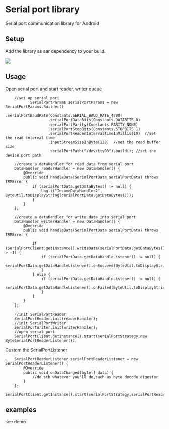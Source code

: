 Serial port library
===================
Serial port communication library for Android

## Setup
Add the library as aar dependency to your build.

[![](https://jitpack.io/v/lemoclone/SerialPortComm.svg)](https://jitpack.io/#lemoclone/SerialPortComm)


## Usage

Open serial port and start reader, writer queue

        //set up serial port
               SerialPortParams serialPortParams = new SerialPortParams.Builder()
                       .serialPortBaudRate(Constants.SERIAL_BAUD_RATE_4800)
                       .serialPortDataBits(Constants.DATABITS_8)
                       .serialPortParity(Constants.PARITY_NONE)
                       .serialPortStopBits(Constants.STOPBITS_1)
                       .serialPortReaderIntervalTimeInMillis(10)  //set the read interval time
                       .inputStreamSizeInByte(128)  //set the read buffer size
                       .serialPortPath("/dev/ttyO3").build(); //set the device port path

        //create a dataHandler for read data from serial port
        DataHandler readerHandler = new DataHandler() {
            @Override
            public void handleData(SerialPortData serialPortData) throws TRMError {
                if (serialPortData.getDataBytes() != null) {
                    Log.i("IncomeDataHandler2", ByteUtil.toDisplayString(serialPortData.getDataBytes()));
                }
            }
        };

        //create a dataHandler for write data into serial port
        DataHandler writerHandler = new DataHandler() {
            @Override
            public void handleData(SerialPortData serialPortData) throws TRMError {

                if (SerialPortClient.getInstance().writeData(serialPortData.getDataBytes()) > -1) {
                    if (serialPortData.getDataHandleListener() != null) {
                        serialPortData.getDataHandleListener().onSucceed(ByteUtil.toDisplayString(serialPortData.getDataBytes()));
                    }
                } else {
                    if (serialPortData.getDataHandleListener() != null) {
                        serialPortData.getDataHandleListener().onFailed(ByteUtil.toDisplayString(serialPortData.getDataBytes()));
                    }
                }
            }
        };

        //init SerialPortReader
        SerialPortReader.init(readerHandler);
        //init SerialPortWriter
        SerialPortWriter.init(writerHandler);
        //open serial port
        SerialPortClient.getInstance().start(serialPortStrategy,new ByteSerialPortReaderListener());

Custom the SerialPortListener

        SerialPortReaderListener serialPortReaderListener = new SerialPortReaderListener() {
            @Override
            public void onDataChanged(byte[] data) {
                //do sth whatever you'll do,such as byte decode digester
            }
        };
       SerialPortClient.getInstance().start(serialPortStrategy,serialPortReaderListener);


## examples
see demo
